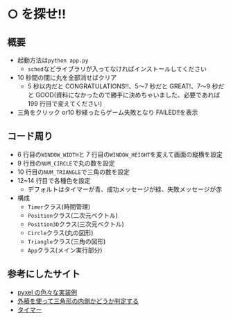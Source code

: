 # ○ を探せ!!

## 概要

- 起動方法は`python app.py`
  - `sched`などライブラリが入ってなければインストールしてください
- 10 秒間の間に丸を全部消せばクリア
  - 5 秒以内だと CONGRATULATIONS!!、5〜7 秒だと GREAT!、7〜9 秒だと GOOD(資料になかったので勝手に決めちゃいました、必要であれば 199 行目で変えてください)
- 三角をクリック or10 秒経ったらゲーム失敗となり FAILED!!を表示

## コード周り

- 6 行目の`WINDOW_WIDTH`と 7 行目の`WINDOW_HEIGHT`を変えて画面の縦横を設定
- 9 行目の`NUM_CIRCLE`で丸の数を設定
- 10 行目の`NUM_TRIANGLE`で三角の数を設定
- 12~14 行目で各種色を設定
  - デフォルトはタイマーが青、成功メッセージが緑、失敗メッセージが赤
- 構成
  - `Timer`クラス(時間管理)
  - `Position`クラス(二次元ベクトル)
  - `Position3D`クラス(三次元ベクトル)
  - `Circle`クラス(丸の図形)
  - `Triangle`クラス(三角の図形)
  - `App`クラス(メイン実行部分)

## 参考にしたサイト

- [pyxel の色々な実装例](https://github.com/kitao/pyxel/blob/main/docs/README.ja.md)
- [外積を使って三角形の内側かどうか判定する](https://gihyo.jp/dev/serial/01/as3/0055)
- [タイマー](https://teratail.com/questions/313239)
